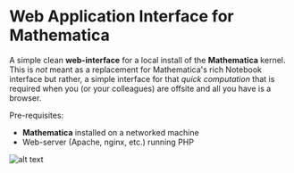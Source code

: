 Web Application Interface for Mathematica
=========================================

A simple clean **web-interface** for a local install of the **Mathematica** kernel.
This is *not* meant as a replacement for Mathematica's rich Notebook interface but 
rather, a simple interface for that *quick computation* that is required when you
(or your colleagues) are offsite and all you have is a browser.

Pre-requisites:

* **Mathematica** installed on a networked machine
* Web-server (Apache, nginx, etc.) running PHP


![alt text](https://raw.github.com/forhadahmed/mathematica/master/mathematica.png "Mathematica Web Screenshot")




